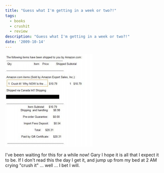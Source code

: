 ```yaml
---
title: "Guess what I'm getting in a week or two?!"
tags:
  - books
  - crushit
  - review
description: "Guess what I'm getting in a week or two?!"
date: '2009-10-14'
---
```


![CropperCapture[2]](/images/CropperCapture2-283x300.jpg)

I've been waiting for this for a while now! Gary I hope it is all that I expect it to be. If I don't read this the day I get it, and jump up from my bed at 2 AM crying "crush it" ... well ... I bet I will.